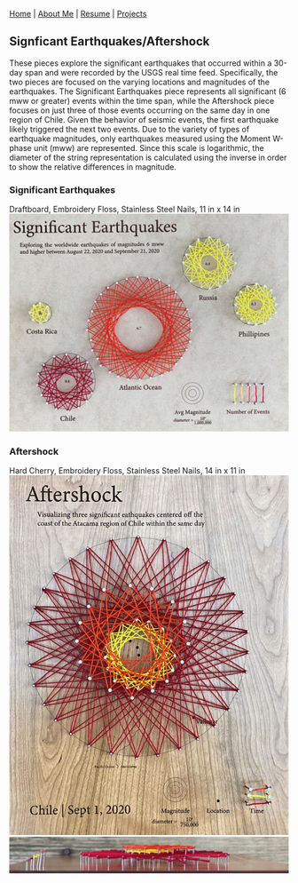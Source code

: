 [Home](https://amina-brown.github.io) | [About Me](https://amina-brown.github.io/about_me.html) | [Resume](https://amina-brown.github.io/Resume_01_2021.pdf) | [Projects](https://amina-brown.github.io/projects.html)

## Signficant Earthquakes/Aftershock

These pieces explore the significant earthquakes that occurred within a 30-day span and were recorded by the USGS real time feed. Specifically, the two pieces are focused 
on the varying locations and magnitudes of the earthquakes. The Significant Earthquakes piece represents all significant (6 mww or greater) events within the time span, 
while the Aftershock piece focuses on just three of those events occurring on the same day in one region of Chile. Given the behavior of seismic events, the first earthquake 
likely triggered the next two events. Due to the variety of types of earthquake magnitudes, only earthquakes measured using the Moment W-phase unit (mww) are represented. 
Since this scale is logarithmic, the diameter of the string representation is calculated using the inverse in order to show the relative differences in magnitude. 

### Significant Earthquakes

Draftboard, Embroidery Floss, Stainless Steel Nails, 11 in x 14 in
![](worldwide.jpg)

### Aftershock

Hard Cherry, Embroidery Floss, Stainless Steel Nails, 14 in x 11 in
![](chile.jpg)
![](chile_sideview.jpg)
